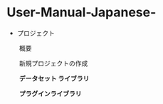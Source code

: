 # User-Manual-Japanese-

- プロジェクト

　　概要

  　　新規プロジェクトの作成

  　　**データセット ライブラリ**

　　**プラグインライブラリ**
  
